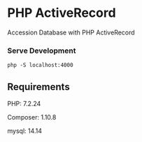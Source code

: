 # PHP ActiveRecord

Accession Database with PHP ActiveRecord

### Serve Development

```php -S localhost:4000```

## Requirements

PHP: 7.2.24

Composer: 1.10.8

mysql: 14.14
